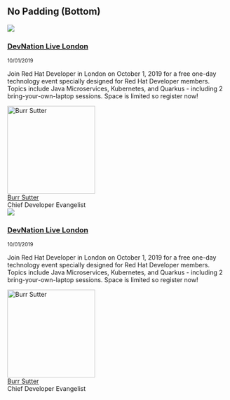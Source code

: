 <h2>No Padding (Bottom)</h2>

<div class="component pf-c-content rhd-c-curated-events no-padding-bottom">
    <div class="pf-l-grid pf-m-gutter">
      <!-- Start of Curated Events List content container -->
      <div class="pf-l-grid__item pf-m-12-col">
        <!-- Start of Curated Events List item -->
        <div class="pf-l-grid pf-m-gutter rhd-c-curated-events__item">
          <div class="pf-l-grid__item pf-m-12-col pf-m-3-col-on-md">
            <img src="https://developers.redhat.com/sites/default/files/2019-09/london%20thumbnail_0.JPG">
          </div>
          <div class="pf-l-grid__item pf-m-12-col pf-m-9-col-on-md">
            <h3 class="rhd-c-curated-events__item-title"><a href="">DevNation Live London</a></h3>
            <small class="pf-u-mt-xs pf-u-mb-xs">10/01/2019</small>
            <p>Join Red Hat Developer in London on October 1, 2019 for a free one-day technology event specially designed for Red Hat Developer members. Topics include Java Microservices, Kubernetes, and Quarkus - including 2 bring-your-own-laptop sessions. Space is limited so register now!</p>
            <div class="rhd-c-curated-events__item-presenters">
              <!-- Start of Author tile -->
              <div class="rhd-c-author--tile">
                <span class="rhd-c-author--tile-hero">
                  <img src="https://developers.redhat.com/sites/default/files/styles/square_small/public/080817_BURRSUTTER_6INX6IN_300DPI-min.jpg?itok=7ViRCOCR" alt="Burr Sutter" typeof="foaf:Image" width="200" height="200">
                </span>
                <div class="rhd-c-author--tile-info">
                  <div class="rhd-c-author--tile-name">
                    <a href="#">Burr Sutter</a>
                  </div>
                  <div class="rhd-c-author--tile-title">Chief Developer Evangelist</div>
                </div>
              </div>
              <!-- End of Author tile -->
            </div>
          </div>
        </div>
        <!-- End of Curated Events List item -->
        <!-- Start of Curated Events List item -->
        <div class="pf-l-grid pf-m-gutter rhd-c-curated-events__item">
          <div class="pf-l-grid__item pf-m-12-col pf-m-3-col-on-md">
            <img src="https://developers.redhat.com/sites/default/files/2019-09/london%20thumbnail_0.JPG">
          </div>
          <div class="pf-l-grid__item pf-m-12-col pf-m-9-col-on-md">
            <h3 class="rhd-c-curated-events__item-title"><a href="">DevNation Live London</a></h3>
            <small class="pf-u-mt-xs pf-u-mb-xs">10/01/2019</small>
            <p>Join Red Hat Developer in London on October 1, 2019 for a free one-day technology event specially designed for Red Hat Developer members. Topics include Java Microservices, Kubernetes, and Quarkus - including 2 bring-your-own-laptop sessions. Space is limited so register now!</p>
            <div class="rhd-c-curated-events__item-presenters">
              <!-- Start of Author tile -->
              <div class="rhd-c-author--tile">
                <span class="rhd-c-author--tile-hero">
                  <img src="https://developers.redhat.com/sites/default/files/styles/square_small/public/080817_BURRSUTTER_6INX6IN_300DPI-min.jpg?itok=7ViRCOCR" alt="Burr Sutter" typeof="foaf:Image" width="200" height="200">
                </span>
                <div class="rhd-c-author--tile-info">
                  <div class="rhd-c-author--tile-name">
                    <a href="#">Burr Sutter</a>
                  </div>
                  <div class="rhd-c-author--tile-title">Chief Developer Evangelist</div>
                </div>
              </div>
              <!-- End of Author tile -->
            </div>
          </div>
        </div>
        <!-- End of Curated Events List item -->
      </div>
      <!-- End of Curated Events List content container -->
    </div>
</div>
